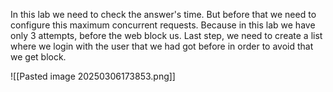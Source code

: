 
In this lab we need to check the answer's time. 
But before that we need to configure this maximum concurrent requests. Because in this lab we have only 3 attempts, before the web block us. Last step, we need to create a list where we login with the user that we had got before in order to avoid that we get block.

![[Pasted image 20250306173853.png]]
